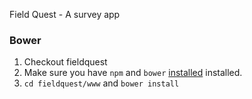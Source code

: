 Field Quest - A survey app

### Bower

  1. Checkout fieldquest
  1. Make sure you have `npm` and `bower` [installed](http://bower.io/) installed.
  1. `cd fieldquest/www` and `bower install`